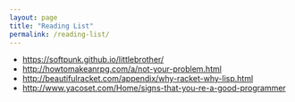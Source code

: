 ```yaml
---
layout: page
title: "Reading List"
permalink: /reading-list/
---
```


* https://softpunk.github.io/littlebrother/
* http://howtomakeanrpg.com/a/not-your-problem.html
* http://beautifulracket.com/appendix/why-racket-why-lisp.html
* http://www.yacoset.com/Home/signs-that-you-re-a-good-programmer
